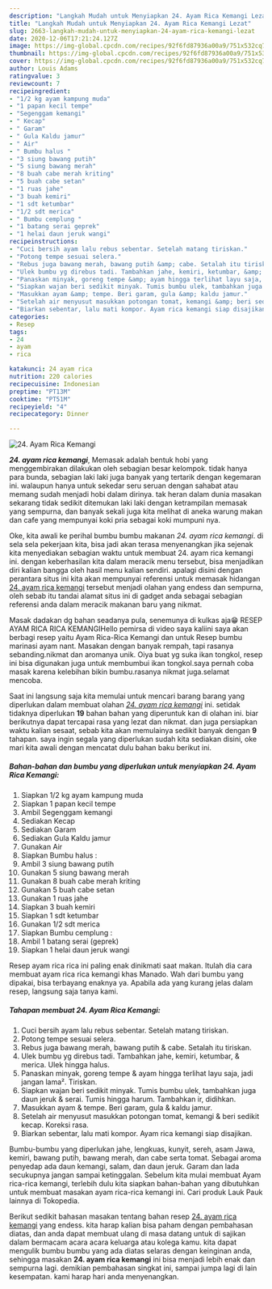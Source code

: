```yaml
---
description: "Langkah Mudah untuk Menyiapkan 24. Ayam Rica Kemangi Lezat"
title: "Langkah Mudah untuk Menyiapkan 24. Ayam Rica Kemangi Lezat"
slug: 2663-langkah-mudah-untuk-menyiapkan-24-ayam-rica-kemangi-lezat
date: 2020-12-06T17:21:24.127Z
image: https://img-global.cpcdn.com/recipes/92f6fd87936a00a9/751x532cq70/24-ayam-rica-kemangi-foto-resep-utama.jpg
thumbnail: https://img-global.cpcdn.com/recipes/92f6fd87936a00a9/751x532cq70/24-ayam-rica-kemangi-foto-resep-utama.jpg
cover: https://img-global.cpcdn.com/recipes/92f6fd87936a00a9/751x532cq70/24-ayam-rica-kemangi-foto-resep-utama.jpg
author: Louis Adams
ratingvalue: 3
reviewcount: 7
recipeingredient:
- "1/2 kg ayam kampung muda"
- "1 papan kecil tempe"
- "Segenggam kemangi"
- " Kecap"
- " Garam"
- " Gula Kaldu jamur"
- " Air"
- " Bumbu halus "
- "3 siung bawang putih"
- "5 siung bawang merah"
- "8 buah cabe merah kriting"
- "5 buah cabe setan"
- "1 ruas jahe"
- "3 buah kemiri"
- "1 sdt ketumbar"
- "1/2 sdt merica"
- " Bumbu cemplung "
- "1 batang serai geprek"
- "1 helai daun jeruk wangi"
recipeinstructions:
- "Cuci bersih ayam lalu rebus sebentar. Setelah matang tiriskan."
- "Potong tempe sesuai selera."
- "Rebus juga bawang merah, bawang putih &amp; cabe. Setalah itu tiriskan."
- "Ulek bumbu yg direbus tadi. Tambahkan jahe, kemiri, ketumbar, &amp; merica. Ulek hingga halus."
- "Panaskan minyak, goreng tempe &amp; ayam hingga terlihat layu saja, jadi jangan lama². Tiriskan."
- "Siapkan wajan beri sedikit minyak. Tumis bumbu ulek, tambahkan juga daun jeruk &amp; serai. Tumis hingga harum. Tambahkan ir, didihkan."
- "Masukkan ayam &amp; tempe. Beri garam, gula &amp; kaldu jamur."
- "Setelah air menyusut masukkan potongan tomat, kemangi &amp; beri sedikit kecap. Koreksi rasa."
- "Biarkan sebentar, lalu mati kompor. Ayam rica kemangi siap disajikan."
categories:
- Resep
tags:
- 24
- ayam
- rica

katakunci: 24 ayam rica 
nutrition: 220 calories
recipecuisine: Indonesian
preptime: "PT13M"
cooktime: "PT51M"
recipeyield: "4"
recipecategory: Dinner

---
```



![24. Ayam Rica Kemangi](https://img-global.cpcdn.com/recipes/92f6fd87936a00a9/751x532cq70/24-ayam-rica-kemangi-foto-resep-utama.jpg)

<b><i>24. ayam rica kemangi</i></b>, Memasak adalah bentuk hobi yang menggembirakan dilakukan oleh sebagian besar kelompok. tidak hanya para bunda, sebagian laki laki juga banyak yang tertarik dengan kegemaran ini. walaupun hanya untuk sekedar seru seruan dengan sahabat atau memang sudah menjadi hobi dalam dirinya. tak heran dalam dunia masakan sekarang tidak sedikit ditemukan laki laki dengan ketrampilan memasak yang sempurna, dan banyak sekali juga kita melihat di aneka warung makan dan cafe yang mempunyai koki pria sebagai koki mumpuni nya.

Oke, kita awali ke perihal bumbu bumbu makanan <i>24. ayam rica kemangi</i>. di sela sela pekerjaan kita, bisa jadi akan terasa menyenangkan jika sejenak kita menyediakan sebagian waktu untuk membuat 24. ayam rica kemangi ini. dengan keberhasilan kita dalam meracik menu tersebut, bisa menjadikan diri kalian bangga oleh hasil menu kalian sendiri. apalagi disini dengan perantara situs ini kita akan mempunyai referensi untuk memasak hidangan <u>24. ayam rica kemangi</u> tersebut menjadi olahan yang endess dan sempurna, oleh sebab itu tandai alamat situs ini di gadget anda sebagai sebagian referensi anda dalam meracik makanan baru yang nikmat.

Masak dadakan dg bahan seadanya pula, senemunya di kulkas aja😁 RESEP AYAM RICA RICA KEMANGIHello pemirsa di video saya kaliini saya akan berbagi resep yaitu Ayam Rica-Rica Kemangi dan untuk Resep bumbu marinasi ayam nant. Masakan dengan banyak rempah, tapi rasanya sebanding.nikmat dan aromanya unik. Oiya buat yg suka ikan tongkol, resep ini bisa digunakan juga untuk membumbui ikan tongkol.saya pernah coba masak karena kelebihan bikin bumbu.rasanya nikmat juga.selamat mencoba.


Saat ini langsung saja kita memulai untuk mencari barang barang yang diperlukan dalam membuat olahan <u><i>24. ayam rica kemangi</i></u> ini. setidak tidaknya diperlukan <b>19</b> bahan bahan yang diperuntuk kan di olahan ini. biar berikutnya dapat tercapai rasa yang lezat dan nikmat. dan juga persiapkan waktu kalian sesaat, sebab kita akan memulainya sedikit banyak dengan <b>9</b> tahapan. saya ingin segala yang diperlukan sudah kita sediakan disini, oke mari kita awali dengan mencatat dulu bahan baku berikut ini.

<!--inarticleads1-->

##### Bahan-bahan dan bumbu yang diperlukan untuk menyiapkan 24. Ayam Rica Kemangi:

1. Siapkan 1/2 kg ayam kampung muda
1. Siapkan 1 papan kecil tempe
1. Ambil Segenggam kemangi
1. Sediakan  Kecap
1. Sediakan  Garam
1. Sediakan  Gula Kaldu jamur
1. Gunakan  Air
1. Siapkan  Bumbu halus :
1. Ambil 3 siung bawang putih
1. Gunakan 5 siung bawang merah
1. Gunakan 8 buah cabe merah kriting
1. Gunakan 5 buah cabe setan
1. Gunakan 1 ruas jahe
1. Siapkan 3 buah kemiri
1. Siapkan 1 sdt ketumbar
1. Gunakan 1/2 sdt merica
1. Siapkan  Bumbu cemplung :
1. Ambil 1 batang serai (geprek)
1. Siapkan 1 helai daun jeruk wangi


Resep ayam rica rica ini paling enak dinikmati saat makan. Itulah dia cara membuat ayam rica rica kemangi khas Manado. Wah dari bumbu yang dipakai, bisa terbayang enaknya ya. Apabila ada yang kurang jelas dalam resep, langsung saja tanya kami. 

<!--inarticleads2-->

##### Tahapan membuat 24. Ayam Rica Kemangi:

1. Cuci bersih ayam lalu rebus sebentar. Setelah matang tiriskan.
1. Potong tempe sesuai selera.
1. Rebus juga bawang merah, bawang putih &amp; cabe. Setalah itu tiriskan.
1. Ulek bumbu yg direbus tadi. Tambahkan jahe, kemiri, ketumbar, &amp; merica. Ulek hingga halus.
1. Panaskan minyak, goreng tempe &amp; ayam hingga terlihat layu saja, jadi jangan lama². Tiriskan.
1. Siapkan wajan beri sedikit minyak. Tumis bumbu ulek, tambahkan juga daun jeruk &amp; serai. Tumis hingga harum. Tambahkan ir, didihkan.
1. Masukkan ayam &amp; tempe. Beri garam, gula &amp; kaldu jamur.
1. Setelah air menyusut masukkan potongan tomat, kemangi &amp; beri sedikit kecap. Koreksi rasa.
1. Biarkan sebentar, lalu mati kompor. Ayam rica kemangi siap disajikan.


Bumbu-bumbu yang diperlukan jahe, lengkuas, kunyit, sereh, asam Jawa, kemiri, bawang putih, bawang merah, dan cabe serta tomat. Sebagai aroma penyedap ada daun kemangi, salam, dan daun jeruk. Garam dan lada secukupnya jangan sampai ketinggalan. Sebelum kita mulai membuat Ayam rica-rica kemangi, terlebih dulu kita siapkan bahan-bahan yang dibutuhkan untuk membuat masakan ayam rica-rica kemangi ini. Cari produk Lauk Pauk lainnya di Tokopedia. 

Berikut sedikit bahasan masakan tentang bahan resep <u>24. ayam rica kemangi</u> yang endess. kita harap kalian bisa paham dengan pembahasan diatas, dan anda dapat membuat ulang di masa datang untuk di sajikan dalam bermacam acara acara keluarga atau kolega kamu. kita dapat mengulik bumbu bumbu yang ada diatas selaras dengan keinginan anda, sehingga masakan <b>24. ayam rica kemangi</b> ini bisa menjadi lebih enak dan sempurna lagi. demikian pembahasan singkat ini, sampai jumpa lagi di lain kesempatan. kami harap hari anda menyenangkan.
